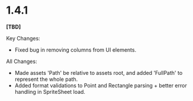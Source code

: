 # 1.4.1

**[TBD]**

Key Changes:

- Fixed bug in removing columns from UI elements.

All Changes:

- Made assets 'Path' be relative to assets root, and added 'FullPath' to represent the whole path.
- Added format validations to Point and Rectangle parsing + better error handling in SpriteSheet load.
